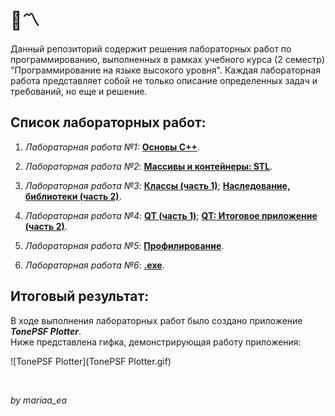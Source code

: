 # 👀〽



Данный репозиторий содержит решения лабораторных работ по программированию, выполненных в рамках учебного курса (2 семестр) "Программирование на языке высокого уровня". Каждая лабораторная работа представляет собой не только описание определенных задач и требований, но еще и решение.

## Список лабораторных работ:

1. _Лабораторная работа №1:_ **[Основы C++](https://github.com/mariaa-ea/Programming-in-a-high-level-language/tree/main/lab_1)**.

2. _Лабораторная работа №2_: **[Массивы и контейнеры: STL](https://github.com/mariaa-ea/Programming-in-a-high-level-language/tree/main/lab_2)**.

3. _Лабораторная работа №3_: **[Классы (часть 1)](https://github.com/mariaa-ea/Programming-in-a-high-level-language/tree/main/lab_3/part_1)**; **[Наследование, библиотеки (часть 2)](https://github.com/mariaa-ea/Programming-in-a-high-level-language/tree/working/lab_3/part_2)**.

4. _Лабораторная работа №4_: **[QT (часть 1)](https://github.com/mariaa-ea/Programming-in-a-high-level-language/tree/main/lab_4/part_1)**; **[QT: Итоговое приложение (часть 2)](https://github.com/mariaa-ea/Programming-in-a-high-level-language/main/working/lab_4/part_2)**.

5. _Лабораторная работа №5_: **[Профилирование](https://github.com/mariaa-ea/Programming-in-a-high-level-language/tree/main/lab_5)**.

6. _Лабораторная работа №6_: **[.exe](https://github.com/mariaa-ea/Programming-in-a-high-level-language/tree/main/lab_6)**.

## Итоговый результат:

В ходе выполнения лабораторных работ было создано приложение **_TonePSF Plotter_**.  
Ниже представлена гифка, демонстрирующая работу приложения:

![TonePSF Plotter](TonePSF Plotter.gif)

<br />

_by mariaa_ea_
